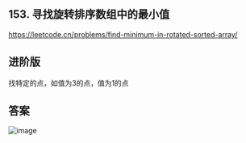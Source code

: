 ## 153. 寻找旋转排序数组中的最小值

https://leetcode.cn/problems/find-minimum-in-rotated-sorted-array/
## 进阶版
找特定的点，如值为3的点，值为1的点
## 答案
![image](https://user-images.githubusercontent.com/83968454/193319016-73edd03b-664d-4a54-81a2-7198b2431fdb.png)
